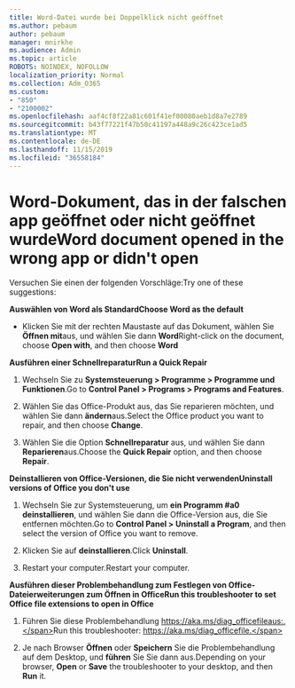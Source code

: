 ```yaml
---
title: Word-Datei wurde bei Doppelklick nicht geöffnet
ms.author: pebaum
author: pebaum
manager: mnirkhe
ms.audience: Admin
ms.topic: article
ROBOTS: NOINDEX, NOFOLLOW
localization_priority: Normal
ms.collection: Adm_O365
ms.custom:
- "850"
- "2100002"
ms.openlocfilehash: aaf4cf8f22a81c601f41ef00080aeb1d8a7e2789
ms.sourcegitcommit: b43f77221f47b50c41197a448a9c26c423ce1ad5
ms.translationtype: MT
ms.contentlocale: de-DE
ms.lasthandoff: 11/15/2019
ms.locfileid: "36558184"
---
```

# <a name="word-document-opened-in-the-wrong-app-or-didnt-open"></a><span data-ttu-id="35d8b-102">Word-Dokument, das in der falschen app geöffnet oder nicht geöffnet wurde</span><span class="sxs-lookup"><span data-stu-id="35d8b-102">Word document opened in the wrong app or didn't open</span></span>

<span data-ttu-id="35d8b-103">Versuchen Sie einen der folgenden Vorschläge:</span><span class="sxs-lookup"><span data-stu-id="35d8b-103">Try one of these suggestions:</span></span>

<span data-ttu-id="35d8b-104">**Auswählen von Word als Standard**</span><span class="sxs-lookup"><span data-stu-id="35d8b-104">**Choose Word as the default**</span></span>

- <span data-ttu-id="35d8b-105">Klicken Sie mit der rechten Maustaste auf das Dokument, wählen Sie **Öffnen mit**aus, und wählen Sie dann **Word**</span><span class="sxs-lookup"><span data-stu-id="35d8b-105">Right-click on the document, choose **Open with**, and then choose **Word**</span></span>

<span data-ttu-id="35d8b-106">**Ausführen einer Schnellreparatur**</span><span class="sxs-lookup"><span data-stu-id="35d8b-106">**Run a Quick Repair**</span></span>

1. <span data-ttu-id="35d8b-107">Wechseln Sie zu **Systemsteuerung > Programme > Programme und Funktionen**.</span><span class="sxs-lookup"><span data-stu-id="35d8b-107">Go to **Control Panel > Programs > Programs and Features**.</span></span>

2. <span data-ttu-id="35d8b-108">Wählen Sie das Office-Produkt aus, das Sie reparieren möchten, und wählen Sie dann **ändern**aus.</span><span class="sxs-lookup"><span data-stu-id="35d8b-108">Select the Office product you want to repair, and then choose **Change**.</span></span>

3. <span data-ttu-id="35d8b-109">Wählen Sie die Option **Schnellreparatur** aus, und wählen Sie dann **Reparieren**aus.</span><span class="sxs-lookup"><span data-stu-id="35d8b-109">Choose the **Quick Repair** option, and then choose **Repair**.</span></span>

<span data-ttu-id="35d8b-110">**Deinstallieren von Office-Versionen, die Sie nicht verwenden**</span><span class="sxs-lookup"><span data-stu-id="35d8b-110">**Uninstall versions of Office you don't use**</span></span>

1. <span data-ttu-id="35d8b-111">Wechseln Sie zur Systemsteuerung, um **ein Programm #a0 deinstallieren**, und wählen Sie dann die Office-Version aus, die Sie entfernen möchten.</span><span class="sxs-lookup"><span data-stu-id="35d8b-111">Go to **Control Panel > Uninstall a Program**, and then select the version of Office you want to remove.</span></span>

2. <span data-ttu-id="35d8b-112">Klicken Sie auf **deinstallieren**.</span><span class="sxs-lookup"><span data-stu-id="35d8b-112">Click **Uninstall**.</span></span>

3. <span data-ttu-id="35d8b-113">Restart your computer.</span><span class="sxs-lookup"><span data-stu-id="35d8b-113">Restart your computer.</span></span>

<span data-ttu-id="35d8b-114">**Ausführen dieser Problembehandlung zum Festlegen von Office-Dateierweiterungen zum Öffnen in Office**</span><span class="sxs-lookup"><span data-stu-id="35d8b-114">**Run this troubleshooter to set Office file extensions to open in Office**</span></span>

1. <span data-ttu-id="35d8b-115">Führen Sie diese Problembehandlung https://aka.ms/diag_officefileaus:.</span><span class="sxs-lookup"><span data-stu-id="35d8b-115">Run this troubleshooter: https://aka.ms/diag_officefile.</span></span>

2. <span data-ttu-id="35d8b-116">Je nach Browser **Öffnen** oder **Speichern** Sie die Problembehandlung auf dem Desktop, und **führen** Sie Sie dann aus.</span><span class="sxs-lookup"><span data-stu-id="35d8b-116">Depending on your browser, **Open** or **Save** the troubleshooter to your desktop, and then **Run** it.</span></span>
